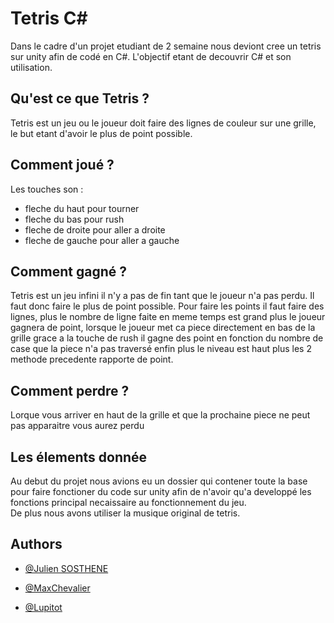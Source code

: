 # Tetris C#
Dans le cadre d'un projet etudiant de 2 semaine nous deviont cree un tetris sur unity afin de codé en C#.
L'objectif etant de decouvrir C# et son utilisation. 

## Qu'est ce que Tetris ? 
Tetris est un jeu ou le joueur doit faire des lignes de couleur sur une grille, le but etant d'avoir le plus de point possible.

## Comment joué ? 
Les touches son :
- fleche du haut pour tourner
- fleche du bas pour rush 
- fleche de droite pour aller a droite
- fleche de gauche pour aller a gauche 

## Comment gagné ?
Tetris est un jeu infini il n'y a pas de fin tant que le joueur n'a pas perdu. Il faut donc faire le plus de point possible. Pour faire les points il faut faire des lignes, plus le nombre de ligne faite en meme temps est grand plus le joueur gagnera de point, lorsque le joueur met ca piece directement en bas de la grille grace a la touche de rush il gagne des point en fonction du nombre de case que la piece n'a pas traversé enfin plus le niveau est haut plus les 2 methode precedente rapporte de point.

## Comment perdre ?

Lorque vous arriver en haut de la grille et que la prochaine piece ne peut pas apparaitre vous aurez perdu

## Les élements donnée 
Au debut du projet nous avions eu un dossier qui contener toute la base pour faire fonctioner du code sur unity afin de n'avoir qu'a developpé les fonctions principal necaissaire au fonctionnement du jeu.\
De plus nous avons utiliser la musique original de tetris.

## Authors

- [@Julien SOSTHENE](https://github.com/tiesselune)

- [@MaxChevalier](https://github.com/MaxChevalier)

- [@Lupitot](https://github.com/Lupitot)